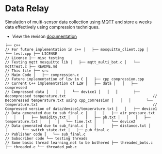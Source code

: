 # Data Relay
Simulation of multi-sensor data collection using [MQTT](https://en.wikipedia.org/wiki/MQTT) and store a weeks data effectively using compression techniques.
* View the revison [documentation](https://docs.google.com/document/d/1wc0pirQ4sEeZ1fihhxVBe7xG68b0Yp4TOb3xVC2KwYY/edit?usp=sharing)

`
├── c++                                                                                 // For future implementation in c++
│   ├── mosquitto_client.cpp
│   └── test.cpp
├── LICENSE                                                                             // License
├── misc testing                                                                        // Testing mqtt mosquitto lib
│   ├── mqtt_multi_bot.c
│   └── mqttTest.c
├── README.md                                                                           // This file
├── src                                                                                 // Main Code
│   ├── compression.c                                                                   // Future implementation of lzw in C
│   ├── cpp_compression.cpp                                                             // Current C++ implementation of LZW
│   ├── data
│   │   ├── compressed                                                                  // Compressed data
│   │   │   └── device1
│   │   │       ├── decompressed_temperature.txt                                        // Decomressed temperature.txt using cpp_comression
│   │   │       └── temperature.txt                                                     // Compressed version of data/device1/temperature.txt
│   │   ├── device1                                                                     // Data generated due to sub_final.c
│   │   │   ├── air_pressure.txt
│   │   │   ├── humidity.txt
│   │   │   ├── ph.txt
│   │   │   ├── temperature.txt
│   │   │   └── time.txt
│   │   └── device2                                                                     // Data generated due to sub_final.c
│   │       ├── distance.txt
│   │       └── switch_state.txt
│   ├── pub_final.c                                                                     // Publisher code
│   └── sub_final.c                                                                     // Subscriber code
└── testing threads                                                                     // Some basic thread learning,not to be bothered
    ├── threaded_bots.c
    ├── threaded.c
    └── threaded_pub.c
`